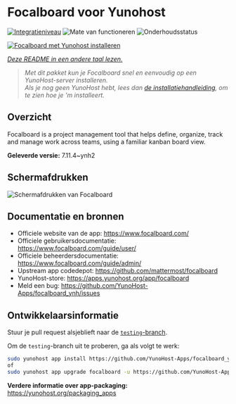 <!--
NB: Deze README is automatisch gegenereerd door <https://github.com/YunoHost/apps/tree/master/tools/readme_generator>
Hij mag NIET handmatig aangepast worden.
-->

# Focalboard voor Yunohost

[![Integratieniveau](https://apps.yunohost.org/badge/integration/focalboard)](https://ci-apps.yunohost.org/ci/apps/focalboard/)
![Mate van functioneren](https://apps.yunohost.org/badge/state/focalboard)
![Onderhoudsstatus](https://apps.yunohost.org/badge/maintained/focalboard)

[![Focalboard met Yunohost installeren](https://install-app.yunohost.org/install-with-yunohost.svg)](https://install-app.yunohost.org/?app=focalboard)

*[Deze README in een andere taal lezen.](./ALL_README.md)*

> *Met dit pakket kun je Focalboard snel en eenvoudig op een YunoHost-server installeren.*  
> *Als je nog geen YunoHost hebt, lees dan [de installatiehandleiding](https://yunohost.org/install), om te zien hoe je 'm installeert.*

## Overzicht

Focalboard is a project management tool that helps define, organize, track and manage work across teams, using a familiar kanban board view.


**Geleverde versie:** 7.11.4~ynh2

## Schermafdrukken

![Schermafdrukken van Focalboard](./doc/screenshots/screenshot.jpg)

## Documentatie en bronnen

- Officiele website van de app: <https://www.focalboard.com/>
- Officiele gebruikersdocumentatie: <https://www.focalboard.com/guide/user/>
- Officiele beheerdersdocumentatie: <https://www.focalboard.com/guide/admin/>
- Upstream app codedepot: <https://github.com/mattermost/focalboard>
- YunoHost-store: <https://apps.yunohost.org/app/focalboard>
- Meld een bug: <https://github.com/YunoHost-Apps/focalboard_ynh/issues>

## Ontwikkelaarsinformatie

Stuur je pull request alsjeblieft naar de [`testing`-branch](https://github.com/YunoHost-Apps/focalboard_ynh/tree/testing).

Om de `testing`-branch uit te proberen, ga als volgt te werk:

```bash
sudo yunohost app install https://github.com/YunoHost-Apps/focalboard_ynh/tree/testing --debug
of
sudo yunohost app upgrade focalboard -u https://github.com/YunoHost-Apps/focalboard_ynh/tree/testing --debug
```

**Verdere informatie over app-packaging:** <https://yunohost.org/packaging_apps>
